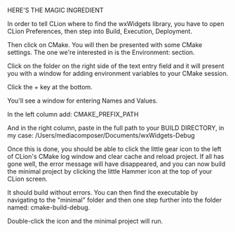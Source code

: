 HERE'S THE MAGIC INGREDIENT

In order to tell CLion where to find the wxWidgets library, you have to open CLion Preferences, then step into Build, Execution, Deployment.

Then click on CMake. You will then be presented with some CMake settings. The one we're interested in is the Environment: section.

Click on the folder on the right side of the text entry field and it will present you with a window for adding environment variables to your CMake session.

Click the + key at the bottom.

You'll see a window for entering Names and Values.

In the left column add: CMAKE_PREFIX_PATH

And in the right column, paste in the full path to your BUILD DIRECTORY, in my case: /Users/mediacomposer/Documents/wxWidgets-Debug

Once this is done, you should be able to click the little gear icon to the left of CLion's CMake log window and clear cache and reload project. If all has gone well, the error message will have disappeared, and you can now build the minimal project by clicking the little Hammer icon at the top of your CLion screen.

It should build without errors. You can then find the executable by navigating to the "minimal" folder and then one step further into the folder named: cmake-build-debug.

Double-click the icon and the minimal project will run.